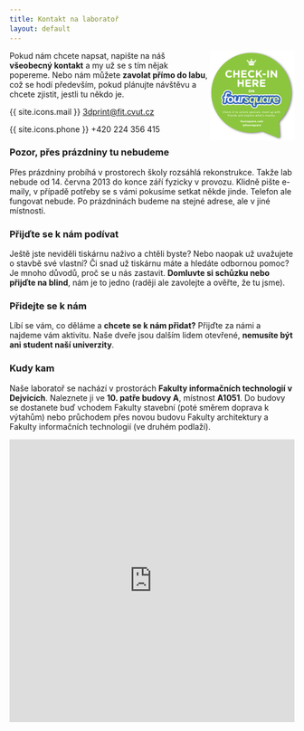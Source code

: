 ```yaml
---
title: Kontakt na laboratoř
layout: default
---
```


<a style="float:right" href="https://foursquare.com/v/3dprint-lab/4f9052fce4b072704014b41c"><img src="images/foursquare.png" /></a>

Pokud nám chcete napsat, napište na náš **všeobecný kontakt** a my už se s tím nějak popereme. Nebo nám můžete **zavolat přímo do labu**, což se hodí především, pokud plánujte návštěvu a chcete zjistit, jestli tu někdo je.

{{ site.icons.mail }} [3dprint@fit.cvut.cz](mailto:3dprint@fit.cvut.cz)

{{ site.icons.phone }} +420 224 356 415

### Pozor, přes prázdniny tu nebudeme
Přes prázdniny probíhá v prostorech školy rozsáhlá rekonstrukce. Takže lab nebude od 14. června 2013 do konce září fyzicky v provozu. Klidně pište e-maily, v případě potřeby se s vámi pokusíme setkat někde jinde. Telefon ale fungovat nebude. Po prázdninách budeme na stejné adrese, ale v jiné místnosti.

### Přijďte se k nám podívat
Ještě jste neviděli tiskárnu naživo a chtěli byste? Nebo naopak už uvažujete o stavbě své vlastní? Či snad už tiskárnu máte a hledáte odbornou pomoc? Je mnoho důvodů, proč se u nás zastavit. **Domluvte si schůzku nebo přijďte na blind**, nám je to jedno (raději ale zavolejte a ověřte, že tu jsme).

### Přidejte se k nám
Líbí se vám, co děláme a **chcete se k nám přidat?** Přijďte za námi a najdeme vám aktivitu. Naše dveře jsou dalším lidem otevřené, **nemusíte být ani student naší univerzity**.

### Kudy kam
Naše laboratoř se nachází v prostorách **Fakulty informačních technologií v Dejvicích**. Naleznete ji ve **10. patře budovy A**, místnost **A1051**. Do budovy se dostanete buď vchodem Fakulty stavební (poté směrem doprava k výtahům) nebo průchodem přes novou budovu Fakulty architektury a Fakulty informačních technologií (ve druhém podlaží).

<p><iframe width="100%" height="500" frameborder="0" scrolling="no" marginheight="0" marginwidth="0" src="http://maps.google.com/maps?f=q&amp;source=s_q&amp;hl=cs&amp;geocode=&amp;q=Th%C3%A1kurova+7%2F2077,+praha&amp;aq=&amp;sll=37.0625,-95.677068&amp;sspn=66.447705,75.498047&amp;ie=UTF8&amp;hq=&amp;hnear=Th%C3%A1kurova+2077%2F7,+160+00+Praha+6-Dejvice,+%C4%8Cesk%C3%A1+republika&amp;t=m&amp;ll=50.104561,14.389064&amp;spn=0.004129,0.006437&amp;z=16&amp;iwloc=A&amp;output=embed">Thákurova 7<br />Praha 6 &ndash; Dejvice<br />160 00</iframe></p>
